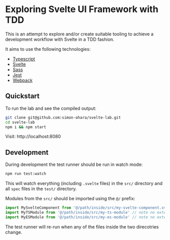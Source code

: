 # Exploring Svelte UI Framework with TDD

This is an attempt to explore and/or create suitable tooling to achieve a development workflow with Svelte in a TDD fashion.

It aims to use the following technologies:

* [Typescript](https://www.typescriptlang.org/)
* [Svelte](https://svelte.dev/)
* [Sass](https://sass-lang.com/)
* [Jest](https://jestjs.io/en/)
* [Webpack](https://webpack.js.org/)

## Quickstart

To run the lab and see the compiled output:

```bash
git clone git@github.com:simon-ohara/svelte-lab.git
cd svelte-lab
npm i && npm start
```

Visit: http://localhost:8080


## Development

During development the test runner should be run in watch mode:

```bash
npm run test:watch
```

This will watch everything (including `.svelte` files) in the `src/` directory and all `spec` files in the `test/` directory.

Modules from the `src/` should be imported using the `@/` prefix:

```javascript
import MySvelteComponent from '@/path/inside/src/my-svelte-component.svelte'
import MyTSModule from '@/path/inside/src/my-ts-module' // note no extension
import MyESModule from '@/path/inside/src/my-es-module' // note no extension
```

The test runner will re-run when any of the files inside the two direcotries change.

